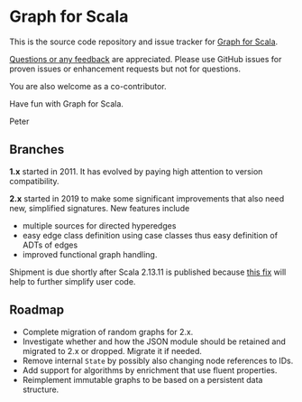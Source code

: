 # Graph for Scala

This is the source code repository and issue tracker for [Graph for Scala](http://www.scala-graph.org).

[Questions or any feedback](https://groups.google.com/forum/#!forum/scala-graph) are appreciated.
Please use GitHub issues for proven issues or enhancement requests but not for questions. 

You are also welcome as a co-contributor.

Have fun with Graph for Scala.

Peter

## Branches

**1.x** started in 2011. It has evolved by paying high attention to version compatibility.

**2.x** started in 2019 to make some significant improvements that also need new, simplified signatures.
New features include

* multiple sources for directed hyperedges
* easy edge class definition using case classes thus easy definition of ADTs of edges
* improved functional graph handling.

Shipment is due shortly after Scala 2.13.11 is published because
<a href="https://github.com/scala/bug/issues/12623">this fix</a> will help to further simplify user code.

## Roadmap

* Complete migration of random graphs for 2.x.
* Investigate whether and how the JSON module should be retained and migrated to 2.x or dropped. Migrate it if needed.
* Remove internal <code>State</code> by possibly also changing node references to IDs.
* Add support for algorithms by enrichment that use fluent properties.
* Reimplement immutable graphs to be based on a persistent data structure.
